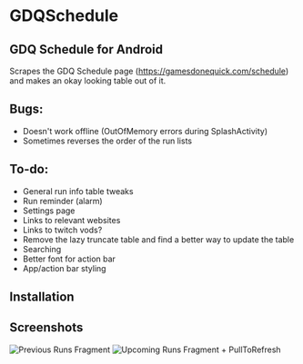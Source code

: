 # GDQSchedule
## GDQ Schedule for Android
Scrapes the GDQ Schedule page (https://gamesdonequick.com/schedule) and makes an okay looking table out of it.

## Bugs:
- Doesn't work offline (OutOfMemory errors during SplashActivity)
- Sometimes reverses the order of the run lists

## To-do:
- General run info table tweaks
- Run reminder (alarm)
- Settings page
- Links to relevant websites
- Links to twitch vods?
- Remove the lazy truncate table and find a better way to update the table
- Searching
- Better font for action bar
- App/action bar styling

## Installation

## Screenshots
![Previous Runs Fragment](http://i.imgur.com/ppY1Jt9.png "Previous Runs Fragment")
![Upcoming Runs Fragment + PullToRefresh](http://i.imgur.com/IAVIewY.png "Upcoming Runs Fragment + PullToRefresh")
